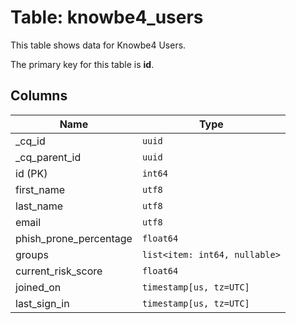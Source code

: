 # Table: knowbe4_users

This table shows data for Knowbe4 Users.

The primary key for this table is **id**.

## Columns

| Name          | Type          |
| ------------- | ------------- |
|_cq_id|`uuid`|
|_cq_parent_id|`uuid`|
|id (PK)|`int64`|
|first_name|`utf8`|
|last_name|`utf8`|
|email|`utf8`|
|phish_prone_percentage|`float64`|
|groups|`list<item: int64, nullable>`|
|current_risk_score|`float64`|
|joined_on|`timestamp[us, tz=UTC]`|
|last_sign_in|`timestamp[us, tz=UTC]`|